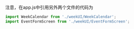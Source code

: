 注意，在app.js中引用另外两个文件的代码为
```js
import WeekCalendar from './weekUI/WeekCalendar';
import EventFormScreen from './weekUI/EventFormScreen';
```

